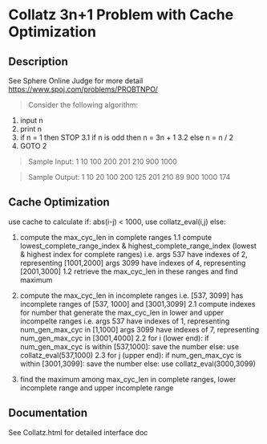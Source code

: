 # Collatz 3n+1 Problem with Cache Optimization

## Description
See Sphere Online Judge for more detail
https://www.spoj.com/problems/PROBTNPO/

> Consider the following algorithm:
1. input n
2. print n
3. if n = 1 then STOP
		3.1 if n is odd then n = 3n + 1
		3.2 else n = n / 2
6. GOTO 2

> Sample Input:
1 10
100 200
201 210
900 1000

> Sample Output:
1 10 20
100 200 125
201 210 89
900 1000 174


## Cache Optimization
use cache to calculate
if:
   abs(i-j) < 1000, use collatz_eval(i,j)
else:
  1. compute the max_cyc_len in complete ranges
      1.1 compute lowest_complete_range_index & highest_complete_range_index
          (lowest & highest index for complete ranges)
          i.e. args 537 have indexes of 2, representing [1001,2000]
               args 3099 have indexes of 4, representing [2001,3000]
      1.2 retrieve the max_cyc_len in these ranges and find maximum

  2. compute the max_cyc_len in incomplete ranges
      i.e. [537, 3099] has incomplete ranges of [537, 1000] and [3001,3099]
      2.1 compute indexes for number that generate the max_cyc_len in lower and upper incompelte ranges
          i.e. args 537 have indexes of 1, representing num_gen_max_cyc in [1,1000]
               args 3099 have indexes of 7, representing num_gen_max_cyc in [3001,4000]
      2.2 for i (lower end):
          if num_gen_max_cyc is within [537,1000]:
              save the number
          else:
              use collatz_eval(537,1000)
      2.3 for j (upper end):
          if num_gen_max_cyc is within [3001,3099]:
              save the number
          else:
              use collatz_eval(3000,3099)

  3. find the maximum among max_cyc_len in complete ranges, lower incomplete range and upper incomplete range

## Documentation
See Collatz.html for detailed interface doc
